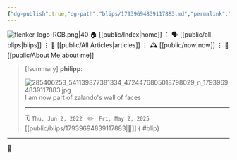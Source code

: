 ```yaml
---
{"dg-publish":true,"dg-path":"blips/17939694839117883.md","permalink":"/blips/17939694839117883/","title":"philipp on instagram @ 2022-06-02","created":"2022-06-02T06:35:00","updated":"2025-05-02T17:43:08"}
---
```



<div class="transclusion internal-embed is-loaded"><div class="markdown-embed">




![flenker-logo-RGB.png|40](/img/user/attachments/flenker-logo-RGB.png)
🏠 [[public/Index\|home]]  ⋮ 🗣️ [[public/all-blips\|blips]] ⋮  📝 [[public/All Articles\|articles]]  ⋮ 🕰️ [[public/now\|now]] ⋮ 🪪 [[public/About Me\|about me]]


</div></div>


> [!summary] **philipp**:
>
> ![285406253_541139877381334_4724476805018798029_n_17939694839117883.jpg](/img/user/attachments/285406253_541139877381334_4724476805018798029_n_17939694839117883.jpg)
> I am now part of zalando's wall of faces
> - - -
>
> 🗓️ <code>Thu, Jun 2, 2022</code>  · ✏️ <code> Fri, May 2, 2025</code>  · [[public/blips/17939694839117883\|🔗]]
{ #blip}


- - -

 👾
